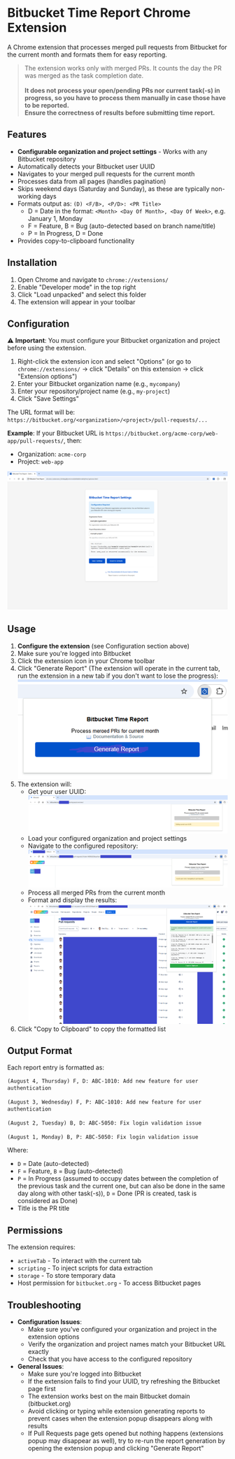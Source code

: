 # Bitbucket Time Report Chrome Extension

A Chrome extension that processes merged pull requests from Bitbucket for the current month and formats them for easy reporting.

> The extension works only with merged PRs. It counts the day the PR was merged as the task completion date.<br/><br/>
> **It does not process your open/pending PRs nor current task(-s) in progress, so you have to process them manually in case those have to be reported.** <br/>
> **Ensure the correctness of results before submitting time report.**


## Features

- **Configurable organization and project settings** - Works with any Bitbucket repository
- Automatically detects your Bitbucket user UUID
- Navigates to your merged pull requests for the current month
- Processes data from all pages (handles pagination)
- Skips weekend days (Saturday and Sunday), as these are typically non-working days
- Formats output as: `(D) <F/B>, <P/D>: <PR Title>`
  - D = Date in the format: `<Month> <Day Of Month>, <Day Of Week>`, e.g. January 1, Monday
  - F = Feature, B = Bug (auto-detected based on branch name/title)
  - P = In Progress, D = Done
- Provides copy-to-clipboard functionality

## Installation

1. Open Chrome and navigate to `chrome://extensions/`
2. Enable "Developer mode" in the top right
3. Click "Load unpacked" and select this folder
4. The extension will appear in your toolbar

## Configuration

⚠️ **Important**: You must configure your Bitbucket organization and project before using the extension.

1. Right-click the extension icon and select "Options" (or go to `chrome://extensions/` → click "Details" on this extension → click "Extension options")
2. Enter your Bitbucket organization name (e.g., `mycompany`)
3. Enter your repository/project name (e.g., `my-project`)
4. Click "Save Settings"

The URL format will be: `https://bitbucket.org/<organization>/<project>/pull-requests/...`

**Example**: If your Bitbucket URL is `https://bitbucket.org/acme-corp/web-app/pull-requests/`, then:
- Organization: `acme-corp`
- Project: `web-app`

![Extension Settings Page](./screenshots/ExtensionSettingsPage.png "Extension Settings Page")

## Usage

1. **Configure the extension** (see Configuration section above)
2. Make sure you're logged into Bitbucket
3. Click the extension icon in your Chrome toolbar
4. Click "Generate Report" (The extension will operate in the current tab, run the extension in a new tab if you don't want to lose the progress):
![Extension Main Screen](./screenshots/ExtensionPopupMainScreen.png "Extension Main Screen")
5. The extension will:
   - Get your user UUID:
   ![Your UUID retrieval process](./screenshots/UUIDretrieval.png "Your UUID retrieval process")
   - Load your configured organization and project settings
   - Navigate to the configured repository:
   ![Navigation Pull Requests page](./screenshots/NavigatingPullRequests.png "Navigation Pull Requests page")
   - Process all merged PRs from the current month
   - Format and display the results:
   ![Displaying results](./screenshots/TimeReportResults.png "Displaying results")
6. Click "Copy to Clipboard" to copy the formatted list

## Output Format

Each report entry is formatted as:
```
(August 4, Thursday) F, D: ABC-1010: Add new feature for user authentication 

(August 3, Wednesday) F, P: ABC-1010: Add new feature for user authentication

(August 2, Tuesday) B, D: ABC-5050: Fix login validation issue

(August 1, Monday) B, P: ABC-5050: Fix login validation issue
```

Where:
- `D` = Date (auto-detected)
- `F` = Feature, `B` = Bug (auto-detected)
- `P` = In Progress (assumed to occupy dates between the completion of the previous task and the current one, but can also be done in the same day along with other task(-s)), `D` = Done (PR is created, task is considered as Done)
- Title is the PR title

## Permissions

The extension requires:
- `activeTab` - To interact with the current tab
- `scripting` - To inject scripts for data extraction
- `storage` - To store temporary data
- Host permission for `bitbucket.org` - To access Bitbucket pages

## Troubleshooting

- **Configuration Issues**:
  - Make sure you've configured your organization and project in the extension options
  - Verify the organization and project names match your Bitbucket URL exactly
  - Check that you have access to the configured repository
- **General Issues**:
  - Make sure you're logged into Bitbucket
  - If the extension fails to find your UUID, try refreshing the Bitbucket page first
  - The extension works best on the main Bitbucket domain (bitbucket.org)
  - Avoid clicking or typing while extension generating reports to prevent cases when the extension popup disappears along with results
  - If Pull Requests page gets opened but nothing happens (extensions popup may disappear as well), try to re-run the report generation by opening the extension popup and clicking "Generate Report"
